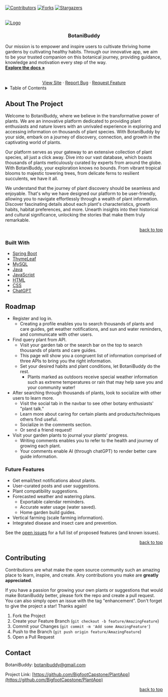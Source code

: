 <a id="readme-top"></a>


[![Contributors][contributors-shield]][contributors-url]
[![Forks][forks-shield]][forks-url]
[![Stargazers][stars-shield]][stars-url]


<!-- PROJECT LOGO -->
<br />
<div>
  <a href="https://github.com/BigfootCapstone/PlantApp">
    <img src="https://github.com/BigfootCapstone/PlantApp/assets/60980972/e44ee95c-46e4-4520-b9e9-068b6b413174" alt="Logo">
  </a>

<h3 align="center">BotaniBuddy</h3>

  <p>
    Our mission is to empower and inspire users to cultivate thriving home gardens by cultivating healthy habits. Through our innovative app, we aim to be your trusted companion on this botanical journey, providing guidance, knowledge and motivation every step of the way.
    <br />
    <a href="https://github.com/BigfootCapstone/PlantApp"><strong>Explore the docs »</strong></a>
    <br />
    <br />
  </p>

<div align="center">
    <a href="https://www.botanibuddy.com">View Site</a>
    ·
    <a href="https://github.com/BigfootCapstone/PlantApp/issues">Report Bug</a>
    ·
    <a href="https://github.com/BigfootCapstone/PlantApp/issues">Request Feature</a>
</div>


</div>



<!-- TABLE OF CONTENTS -->
<details>
  <summary>Table of Contents</summary>
  <ol>
    <li>
      <a href="#about-the-project">About the Project</a>
      <ul>
        <li><a href="#built-with">Built With</a></li>
      </ul>
    </li>
    <li><a href="#roadmap">Roadmap</a></li>
    <li><a href="#contributing">Contributing</a></li>
    <li><a href="#contact">Contact</a></li>
    <li><a href="#acknowledgments">Acknowledgments</a></li>
  </ol>
</details>



<!-- ABOUT THE PROJECT -->
## About The Project
<a id="about-the-project"></a>

<p> Welcome to BotaniBuddy, where we believe in the transformative power of plants. We are an innovative platform 
dedicated to providing plant enthusiasts and nature lovers with an unrivaled experience in exploring and accessing 
information on thousands of plant species. With BotaniBuddy by your side, embark on a journey of discovery, 
connection, and growth in the captivating world of plants. </p>

<p> Our platform serves as your gateway to an extensive collection of plant species, all just a click away. Dive 
into our vast database, which boasts thousands of plants meticulously curated by experts from around the globe. 
With BotaniBuddy, your exploration knows no bounds. From vibrant tropical blooms to majestic towering trees, from 
delicate ferns to resilient succulents, we have it all.</p>

<p>We understand that the journey of plant discovery should be seamless and enjoyable. That's why we have designed 
our platform to be user-friendly, allowing you to navigate effortlessly through a wealth of plant information. 
Discover fascinating details about each plant's characteristics, growth habits, habitat preferences, and more. 
Unearth insights into their historical and cultural significance, unlocking the stories that make them truly 
remarkable.</p>


<p align="right"><a href="#readme-top">back to top</a></p>



### Built With
<a id="built-with"></a>

* <a href="https://spring.io/">Spring Boot</a>
* <a href="https://www.thymeleaf.org/">ThymeLeaf</a>
* <a href="https://www.mysql.com/">MySQL</a>
* <a href="https://www.java.com/en/">Java</a>
* <a href="https://developer.oracle.com/languages/javascript.html">JavaScript</a>
* <a href="https://whatwg.org/">HTML</a>
* <a href="https://www.w3.org/">CSS</a>
* <a href="https://openai.com/">ChatGPT</a>

[//]: # (<p align="right"><a href="#readme-top">back to top</a></p>)



<!-- ROADMAP -->
## Roadmap

- Register and log in.
  - Creating a profile enables you to search thousands of plants and care guides, get weather notifications, and sun and water reminders, and communicate with other users.
- Find query plant from API.
  - Visit your garden tab or the search bar on the top to search thousands of plants and care guides.
  - This page will show you a congruent list of information comprised of three APIs to bring you the right information.
  - Set your desired habits and plant conditions, let BotaniBuddy do the rest.
    - Plants marked as outdoors receive special weather information such as extreme temperatures or rain that may help save you and your community water!
- After searching through thousands of plants, look to socialize with other users to learn more.
  - Visit the social tab in the navbar to see other botany enthusiasts' "plant talk."
  - Learn more about caring for certain plants and products/techniques others find useful.
  - Socialize in the comments section.
  - Or send a friend request!
- Visit your garden plants to journal your plants' progress.
  - Writing comments enables you to refer to the health and journey of growing each plant.
  - Your comments enable AI (through chatGPT) to render better care guide information.

### Future Features

- Get email/text notifications about plants.
- User-curated posts and user suggestions.
- Plant compatibility suggestions.
- Forecasted weather and watering plans.
  - Exportable calendar reminders.
  - Accurate water usage (water saved).
  - Home garden build guides.
- Vertical farming (scale farming information).
- Integrated disease and insect care and prevention.

See the [open issues](https://github.com/BigfootCapstone/PlantApp/issues) for a full list of proposed features (and known issues).

<p align="right"><a href="#readme-top">back to top</a></p>



<!-- CONTRIBUTING -->
## Contributing

Contributions are what make the open source community such an amazing place to learn, inspire, and create. Any contributions you make are **greatly appreciated**.

If you have a passion for growing your own plants or suggestions that would make BotaniBuddy better, please fork the repo and create a pull request. You can also simply open an issue with the tag "enhancement".
Don't forget to give the project a star! Thanks again!

1. Fork the Project
2. Create your Feature Branch (`git checkout -b feature/AmazingFeature`)
3. Commit your Changes (`git commit -m 'Add some AmazingFeature'`)
4. Push to the Branch (`git push origin feature/AmazingFeature`)
5. Open a Pull Request

[//]: # (<p align="right"><a href="#readme-top">back to top</a></p>)


<!-- CONTACT -->
## Contact

BotaniBuddy: botanibuddy@gmail.com

Project Link: [https://github.com/BigfootCapstone/PlantApp](https://github.com/BigfootCapstone/PlantApp)

<p align="right"><a href="#readme-top">back to top</a></p>



<!-- MARKDOWN LINKS & IMAGES -->
<!-- https://www.markdownguide.org/basic-syntax/#reference-style-links -->
[contributors-shield]: https://img.shields.io/github/contributors/BigfootCapstone/PlantApp.svg?style=for-the-badge
[contributors-url]: https://github.com/BigfootCapstone/PlantApp/graphs/contributors
[forks-shield]: https://img.shields.io/github/forks/BigfootCapstone/PlantApp.svg?style=for-the-badge
[forks-url]: https://github.com/BigfootCapstone/PlantApp/network/members
[stars-shield]: https://img.shields.io/github/stars/BigfootCapstone/PlantApp.svg?style=for-the-badge
[stars-url]: https://github.com/BigfootCapstone/PlantApp/stargazers
[springboot-url]: https://spring.io/
[thymeleafe-url]: https://www.thymeleaf.org/
[mysql-url]: https://www.mysql.com/
[java-url]: https://www.java.com/en/
[javascript]: https://developer.oracle.com/languages/javascript.html
[html-url]: https://whatwg.org/
[css-url]: https://www.w3.org/